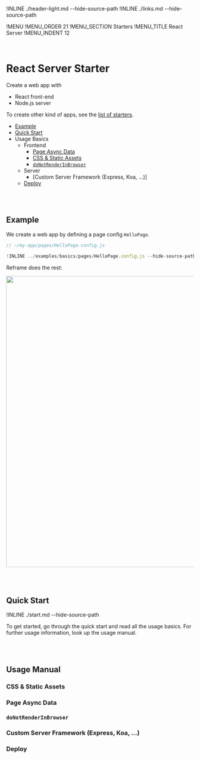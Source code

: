 !INLINE ./header-light.md --hide-source-path
!INLINE ./links.md --hide-source-path
<br/>

!MENU
!MENU_ORDER 21
!MENU_SECTION Starters
!MENU_TITLE React Server
!MENU_INDENT 12

<br/>

# React Server Starter

Create a web app with
 - React front-end
 - Node.js server

To create other kind of apps, see the [list of starters]().

- [Example]()
- [Quick Start]()
- Usage Basics
  - Frontend
    - [Page Async Data]()
    - [CSS & Static Assets]()
    - [`doNotRenderInBrowser`]()
  - Server
    - [Custom Server Framework (Express, Koa, ...)]
  - [Deploy]()

<br/>
<br/>

## Example

We create a web app
by defining a page config `HelloPage`.

~~~jsx
// ~/my-app/pages/HelloPage.config.js

!INLINE ../examples/basics/pages/HelloPage.config.js --hide-source-path
~~~

Reframe does the rest:

<p align="center">
    <img src='https://github.com/reframejs/reframe/raw/master/docs/images/reframe-start.png?sanitize=true' width="780" style="max-width:100%;"/>
</p>

<br/>
<br/>

## Quick Start

!INLINE ./start.md --hide-source-path

To get started, go through the quick start and read all the usage basics.
For further usage information, look up the usage manual.

<br/>
<br/>


## Usage Manual

### CSS & Static Assets

### Page Async Data

### `doNotRenderInBrowser`

### Custom Server Framework (Express, Koa, ...)

### Deploy
